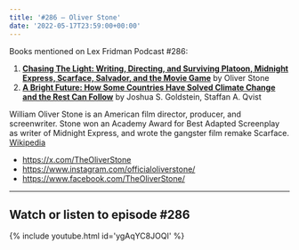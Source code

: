 ```yaml
---
title: '#286 – Oliver Stone'
date: '2022-05-17T23:59:00+00:00'
---
```


Books mentioned on Lex Fridman Podcast #286:

1. <b><a href="https://amzn.to/3MlwIK2" target="_blank" rel="sponsored noopener noreferrer">Chasing The Light: Writing, Directing, and Surviving Platoon, Midnight Express, Scarface, Salvador, and the Movie Game</a></b> by Oliver Stone
2. <b><a href="https://amzn.to/3tIuez1" target="_blank" rel="sponsored noopener noreferrer">A Bright Future: How Some Countries Have Solved Climate Change and the Rest Can Follow</a></b> by Joshua S. Goldstein, Staffan A. Qvist

William Oliver Stone is an American film director, producer, and screenwriter. Stone won an Academy Award for Best Adapted Screenplay as writer of Midnight Express, and wrote the gangster film remake Scarface. <a href="https://en.wikipedia.org/wiki/Oliver_Stone" target="_blank">Wikipedia</a>

- <a href="https://x.com/TheOliverStone" target="_blank">https://x.com/TheOliverStone</a>
- <a href="https://www.instagram.com/officialoliverstone/" target="_blank">https://www.instagram.com/officialoliverstone/</a>
- <a href="https://www.facebook.com/TheOliverStone/" target="_blank">https://www.facebook.com/TheOliverStone/</a>

- - - - - -

## Watch or listen to episode #286

{% include youtube.html id='ygAqYC8JOQI' %}